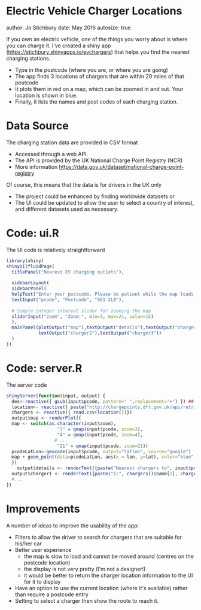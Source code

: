 Electric Vehicle Charger Locations
========================================================
author: Jo Stichbury
date: May 2016
autosize: true


If you own an electric vehicle, one of the things you worry about is where you can charge it. 
I've created a shiny app (https://stichbury.shinyapps.io/evchargers) that helps you find the nearest charging stations.
- Type in the postcode (where you are, or where you are going)
- The app finds 3 locations of chargers that are within 20 miles of that postcode
- It plots them in red on a map, which can be zoomed in and out. Your location is shown in blue.
- Finally, it lists the names and post codes of each charging station.

Data Source
========================================================

The charging station data are provided in CSV format
- Accessed through a web API.
- The API is provided by the UK National Charge Point Registry (NCR)
- More information https://data.gov.uk/dataset/national-charge-point-registry

Of course, this means that the data is for drivers in the UK only
- The project could be enhanced by finding worldwide datasets or
- The UI could be updated to allow the user to select a country of interest, and different datasets used as necessary.

Code: ui.R
========================================================

The UI code is relatively straightforward


```r
library(shiny)
shinyUI(fluidPage(
  titlePanel("Nearest EV charging outlets"),
  
  sidebarLayout(
  sidebarPanel(
  helpText("Enter your postcode. Please be patient while the map loads..."),
  textInput("pcode", "Postcode", "SE1 2LB"),
  
  # Simple integer interval slider for zooming the map
  sliderInput("zoom", "Zoom:", min=3, max=21, value=15)
  ),
  mainPanel(plotOutput("map"),textOutput("details"),textOutput("charger1"),
            textOutput("charger2"),textOutput("charger3"))
  )
))
```
 
Code: server.R
========================================================

The server code 


```r
shinyServer(function(input, output) {
  des<-reactive({ gsub(input$pcode, pattern=" ",replacement="+") }) ## Munge postcode to replace space with +
  location<- reactive({ paste("http://chargepoints.dft.gov.uk/api/retrieve/registry/postcode/", des(), "/limit/3/dist/20/format/csv/", sep="") })
  chargers <- reactive({ read.csv(location())})
  output$map <- renderPlot({
  map <- switch(as.character(input$zoom), 
                   "3" = qmap(input$pcode, zoom=3),
                   "4" = qmap(input$pcode, zoom=4),
                  # ... 
                   "21" = qmap(input$pcode, zoom=21))  
  pcodeLatLon<-geocode(input$pcode, output="latlon", source="google")
  map + geom_point(data=pcodeLatLon, aes(x = lon, y=lat), color="blue", size=3, alpha=0.5) + geom_point(data = chargers(), aes(x = longitude, y = latitude), color="red", size=3, alpha=0.5)
  })
    output$details <- renderText({paste("Nearest chargers to", input$pcode, "are:")})
  output$charger1 <- renderText({paste("1:", chargers()$name[1], chargers()$postcode[1])})
  #...
})
```

Improvements
========================================================
A number of ideas to improve the usability of the app:
- Filters to allow the driver to search for chargers that are suitable for his/her car
- Better user experience 
   + the map is slow to load and cannot be moved around (centres on the postcode location)
   + the display is not very pretty (I'm not a designer!)
   + it would be better to return the charger location information to the UI for it to display
- Have an option to use the current location (where it's available) rather than require a postcode entry
- Setting to select a charger then show the route to reach it.
